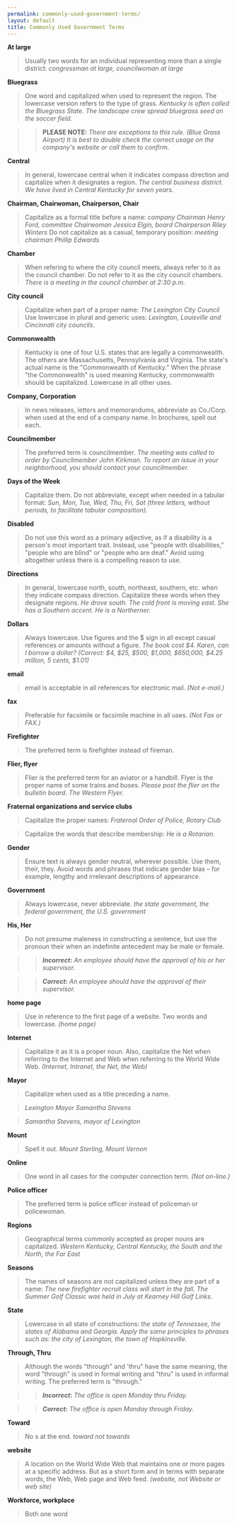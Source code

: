 ```yaml
---
permalink: commonly-used-government-terms/
layout: default
title: Commonly Used Government Terms
---
```



**At large**

> Usually two words for an individual representing more than a single district: *congressman at large, councilwoman at large*


**Bluegrass**

> One word and capitalized when used to represent the region. The lowercase version refers to the type of grass.  *Kentucky is often called the Bluegrass State. The landscape crew spread bluegrass seed on the soccer field.* 

>> **PLEASE NOTE:** *There are exceptions to this rule. (Blue Grass Airport)  It is best to double check the correct usage on the company's website or call them to confirm.*


**Central**

> In general, lowercase central when it indicates compass direction and capitalize when it designates a region.  *The central business district.  We have lived in Central Kentucky for seven years.*


**Chairman, Chairwoman, Chairperson, Chair**

> Capitalize as a formal title before a name: *company Chairman Henry Ford, committee Chairwoman Jessica Elgin, board Chairperson Riley Winters*
> Do not capitalize as a casual, temporary position: *meeting chairman Phillip Edwards*  


**Chamber**

> When refering to where the city council meets, always refer to it as the council chamber. Do not refer to it as the city council chambers. *There is a meeting in the council chamber at 2:30 p.m.*


**City council**

> Capitalize when part of a proper name:  *The Lexington City Council*
> Use lowercase in plural and generic uses:  *Lexington, Louisville and Cincinnati city councils.*


**Commonwealth**

> Kentucky is one of four U.S. states that are legally a commonwealth. The others are Massachusetts, Pennsylvania and Virginia. The state's actual name is the "Commonwealth of Kentucky." When the phrase "the Commonwealth" is used meaning Kentucky, commonwealth should be capitalized. Lowercase in all other uses.


**Company, Corporation**

> In news releases, letters and memorandums, abbreviate as Co./Corp. when used at the end of a company name. In brochures, spell out each.


**Councilmember**

> The preferred term is councilmember. *The meeting was called to order by Councilmember John Kirkman. To report an issue in your neighborhood, you should contact your councilmember.*


**Days of the Week**

> Capitalize them. Do not abbreviate, except when needed in a tabular format: *Sun, Mon, Tue, Wed, Thu, Fri, Sat (three letters, without periods, to facilitate tabular composition).*

 
**Disabled**

> Do not use this word as a primary adjective, as if a disability is a person's most important trait. Instead, use "people with disabilities," "people who are blind" or "people who are deaf." Avoid using altogether unless there is a compelling reason to use.


**Directions**

> In general, lowercase north, south, northeast, southern, etc. when they indicate compass direction. Capitalize these words when they designate regions.  *He drove south.  The cold front is moving east. She has a Southern accent. He is a Northerner.*  


**Dollars**

> Always lowercase. Use figures and the $ sign in all except casual references or amounts without a figure. *The book cost $4.  Karen, can I borrow a dollar? (Correct: $4, $25, $500, $1,000, $650,000, $4.25 million, 5 cents, $1.01)*


**email**

> email is acceptable in all references for electronic mail.  *(Not e-mail.)*


**fax**

> Preferable for facsimile or facsimile machine in all uses. *(Not Fax or FAX.)*


**Firefighter**

> The preferred term is firefighter instead of fireman.


**Flier, flyer**

> Flier is the preferred term for an aviator or a handbill. Flyer is the proper name of some trains and buses.  *Please post the flier on the bulletin board. The Western Flyer.*


**Fraternal organizations and service clubs**

> Capitalize the proper names:  *Fraternal Order of Police, Rotary Club*

> Capitalize the words that describe membership:  *He is a Rotarian.* 


**Gender**

> Ensure text is always gender neutral, wherever possible. Use them, their, they. Avoid words and phrases that indicate gender bias – for example, lengthy and irrelevant descriptions of appearance. 


**Government**

> Always lowercase, never abbreviate.  *the state government, the federal government, the U.S. government*


**His, Her**

> Do not presume maleness in constructing a sentence, but use the pronoun their when an indefinite antecedent may be male or female.

>> **_Incorrect_:** *An employee should have the approval of his or her supervisor.*

>> **_Correct_:** *An employee should have the approval of their supervisor.*


**home page**

> Use in reference to the first page of a website. Two words and lowercase.  *(home page)*


**Internet**

> Capitalize it as it is a proper noun. Also, capitalize the Net when referring to the Internet and Web when referring to the World Wide Web. *(Internet, Intranet, the Net, the Web)*


**Mayor**

> Capitalize when used as a title preceding a name.

> *Lexington Mayor Samantha Stevens*

>	*Samantha Stevens, mayor of Lexington*


**Mount**

> Spell it out.  *Mount Sterling, Mount Vernon*


**Online**

> One word in all cases for the computer connection term. *(Not on-line.)*


**Police officer**

> The preferred term is police officer instead of policeman or policewoman.


**Regions**

> Geographical terms commonly accepted as proper nouns are capitalized.  *Western Kentucky, Central Kentucky, the South and the North, the Far East*


**Seasons**

> The names of seasons are not capitalized unless they are part of a name:  *The new firefighter recruit class will start in the fall.  The Summer Golf Classic was held in July at Kearney Hill Golf Links.*


**State**

> Lowercase in all state of constructions:  *the state of Tennessee, the states of Alabama and Georgia. Apply the same principles to phrases such as: the city of Lexington, the town of Hopkinsville.*


**Through, Thru**

> Although the words "through" and 'thru" have the same meaning, the word "through" is used in formal writing and "thru" is used in informal writing. The preferred term is "through."

>> **_Incorrect_:** *The office is open Monday thru Friday.*

>> **_Correct_:** *The office is open Monday through Friday.*


**Toward**

> No s at the end.  *toward not towards*


**website**

> A location on the World Wide Web that maintains one or more pages at a specific address.  But as a short form and in terms with separate words, the Web, Web page and Web feed.  *(website, not Website or web site)*


**Workforce, workplace**

> Both one word
